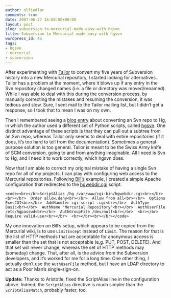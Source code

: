 ```yaml
---
author: nlfiedler
comments: true
date: 2007-06-27 16:08:00+00:00
layout: post
slug: subversion-to-mercurial-made-easy-with-hgsvn
title: Subversion to Mercurial made easy with hgsvn
wordpress_id: 45
tags:
- hgsvn
- mercurial
- subversion
---
```


After experimenting with [Tailor](http://progetti.arstecnica.it/tailor) to convert my five years of Subversion history into a new Mercurial repository, I started looking for alternatives. Tailor has a problem at the moment, where it blows up if any entry in the Svn repository changed names (i.e. a file or directory was moved/renamed). While I was able to deal with this during the conversion process, by manually correcting the mistakes and resuming the conversion, it was tedious and slow. Sure, I sent mail to the Tailor mailing list, but I didn’t get a response, so I took that to mean I was on my own.

   

Then I remembered seeing a [blog entry](http://ww2.samhart.com/node/49) about converting an Svn repo to Hg, in which the author used a different set of Python scripts, called [hgsvn](http://cheeseshop.python.org/pypi/hgsvn). One distinct advantage of these scripts is that they can pull out a subtree from an Svn repo, whereas Tailor only seems to deal with entire repositories (if it does, it’s too hard to tell from the documentation). Sometimes a general-purpose solution is too general. Tailor is meant to be the Swiss Army knife of SCM conversion, going to and from anything imaginable. All I need is Svn to Hg, and I need it to work correctly, which hgsvn does.

   

Now that I am able to correct my original mistake of having a single Svn repo for all of my projects, I can play with configuring web access to the Mercurial repositories. Following [Bill’s](http://www.dehora.net/journal/2007/04/mercurial_part_ii.html) example, I created a simple Apache configuration that redirected to the [hgwebdir.cgi](http://www.selenic.com/repo/hg/raw-file/tip/hgwebdir.cgi) script.

  
    
    <code><br></br>ScriptAlias /hg /var/www/cgi-bin/hgwebdir.cgi<br></br><br></br>  Order allow,deny<br></br>  Allow from all<br></br>  Options ExecCGI<br></br>  AddHandler cgi-script .cgi<br></br>  AuthType Basic<br></br>  AuthName "Mercurial Repository"<br></br>  AuthUserFile /etc/hgpasswd<br></br>  AuthGroupFile /dev/null<br></br>  <br></br>     Require valid-user<br></br>  <br></br><br></br></code> 

  

My one innovation on Bill’s setup, which appears to be copied from the Mercurial wiki, is to use `LimitExcept` instead of `Limit`. The reason for that is the list of HTTP methods that are acceptable for anonymous access is smaller than the set that is not acceptable (e.g. PUT, POST, DELETE). And that set will never change, whereas the set of HTTP methods may (someday) change. That, after all, is the advice from the Subversion developers, and it’s worked for me for a long time. One other thing, I actually don’t use the `AuthUserFile` method, but I have an LDAP directory to act as a Poor Man’s single-sign-on.

   

**Update:** Thanks to Aristotle, fixed the ScriptAlias line in the configuration above. Indeed, the `ScriptAlias` directive is much simpler than the `ScriptAliasMatch`, probably faster, too.
